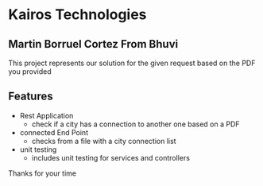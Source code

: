 # Kairos Technologies
## Martin Borruel Cortez From Bhuvi

 This project represents our solution for the given request based on the PDF you provided
 
 ## Features
 - Rest Application
    - check if a city has a connection to another one based on a PDF
- connected End Point
    - checks from a file with a city connection list
- unit testing
    - includes unit testing for services and controllers
    
Thanks for your time 